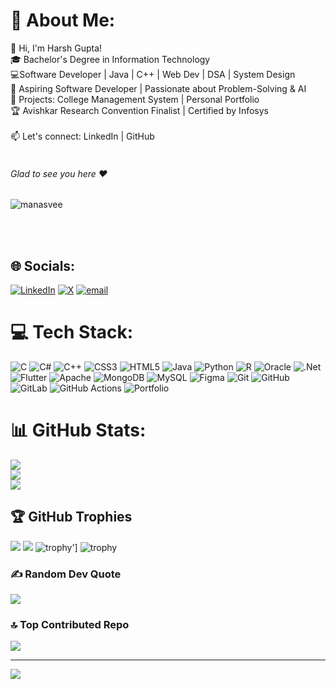 # 💫 About Me:
👋 Hi, I'm Harsh Gupta!<br>🎓 Bachelor's Degree in Information Technology <br>💻Software Developer | Java | C++ | Web Dev | DSA | System Design<br>🚀 Aspiring Software Developer | Passionate about Problem-Solving & AI<br>🔨 Projects: College Management System | Personal Portfolio<br>🏆 Avishkar Research Convention Finalist | Certified by Infosys<br><br>📫 Let's connect: LinkedIn | GitHub<br><br>

###### Glad to see you here :heart:

<p align="left"> <img src="https://komarev.com/ghpvc/?username=manasvee&label=Views&color=blue&style=plastic" alt="manasvee" /> </p>

<br/>
<br/>


## 🌐 Socials:
[![LinkedIn](https://img.shields.io/badge/LinkedIn-%230077B5.svg?logo=linkedin&logoColor=white)](https://linkedin.com/in/www.linkedin.com/in/harah-gupta/) [![X](https://img.shields.io/badge/X-black.svg?logo=X&logoColor=white)](https://x.com/https://x.com/HarshGupta3034) [![email](https://img.shields.io/badge/Email-D14836?logo=gmail&logoColor=white)](mailto:harshgupta00034@gmail.com) 

# 💻 Tech Stack:
![C](https://img.shields.io/badge/c-%2300599C.svg?style=for-the-badge&logo=c&logoColor=white) ![C#](https://img.shields.io/badge/c%23-%23239120.svg?style=for-the-badge&logo=csharp&logoColor=white) ![C++](https://img.shields.io/badge/c++-%2300599C.svg?style=for-the-badge&logo=c%2B%2B&logoColor=white) ![CSS3](https://img.shields.io/badge/css3-%231572B6.svg?style=for-the-badge&logo=css3&logoColor=white) ![HTML5](https://img.shields.io/badge/html5-%23E34F26.svg?style=for-the-badge&logo=html5&logoColor=white) ![Java](https://img.shields.io/badge/java-%23ED8B00.svg?style=for-the-badge&logo=openjdk&logoColor=white) ![Python](https://img.shields.io/badge/python-3670A0?style=for-the-badge&logo=python&logoColor=ffdd54) ![R](https://img.shields.io/badge/r-%23276DC3.svg?style=for-the-badge&logo=r&logoColor=white) ![Oracle](https://img.shields.io/badge/Oracle-F80000?style=for-the-badge&logo=oracle&logoColor=white) ![.Net](https://img.shields.io/badge/.NET-5C2D91?style=for-the-badge&logo=.net&logoColor=white) ![Flutter](https://img.shields.io/badge/Flutter-%2302569B.svg?style=for-the-badge&logo=Flutter&logoColor=white) ![Apache](https://img.shields.io/badge/apache-%23D42029.svg?style=for-the-badge&logo=apache&logoColor=white) ![MongoDB](https://img.shields.io/badge/MongoDB-%234ea94b.svg?style=for-the-badge&logo=mongodb&logoColor=white) ![MySQL](https://img.shields.io/badge/mysql-4479A1.svg?style=for-the-badge&logo=mysql&logoColor=white) ![Figma](https://img.shields.io/badge/figma-%23F24E1E.svg?style=for-the-badge&logo=figma&logoColor=white) ![Git](https://img.shields.io/badge/git-%23F05033.svg?style=for-the-badge&logo=git&logoColor=white) ![GitHub](https://img.shields.io/badge/github-%23121011.svg?style=for-the-badge&logo=github&logoColor=white) ![GitLab](https://img.shields.io/badge/gitlab-%23181717.svg?style=for-the-badge&logo=gitlab&logoColor=white) ![GitHub Actions](https://img.shields.io/badge/github%20actions-%232671E5.svg?style=for-the-badge&logo=githubactions&logoColor=white) ![Portfolio](https://img.shields.io/badge/Portfolio-%23000000.svg?style=for-the-badge&logo=firefox&logoColor=#FF7139)
# 📊 GitHub Stats:
![](https://github-readme-stats.vercel.app/api?username=harsh-034&theme=dark&hide_border=false&include_all_commits=false&count_private=false)<br/>
![](https://github-readme-streak-stats.herokuapp.com/?user=harsh-034&theme=dark&hide_border=false)<br/>
![](https://github-readme-stats.vercel.app/api/top-langs/?username=harsh-034&theme=dark&hide_border=false&include_all_commits=false&count_private=false&layout=compact)

## 🏆 GitHub Trophies
![](https://github-profile-trophy.vercel.app/?username=harsh-034&theme=radical&no-frame=false&no-bg=true&margin-w=4)
![](https://github-profile-trophy.vercel.app/?username=harsh-034&theme=radical&no-frame=false&no-bg=true&margin-w=4)
![trophy](https://github-profile-trophy.vercel.app/?username=harsh-034&theme=radical&no-frame=false&no-bg=true&margin-w=4)']
![trophy](https://github-profile-trophy.vercel.app/?username=harsh-034&theme=radical&no-frame=true&no-bg=true&margin-w=4)



### ✍️ Random Dev Quote
![](https://quotes-github-readme.vercel.app/api?type=horizontal&theme=radical)

### 🔝 Top Contributed Repo
![](https://github-contributor-stats.vercel.app/api?username=harsh-034&limit=5&theme=dark&combine_all_yearly_contributions=true)

---
[![](https://visitcount.itsvg.in/api?id=harsh-034&icon=0&color=0)](https://visitcount.itsvg.in)

<!-- Proudly created with GPRM ( https://gprm.itsvg.in ) -->
